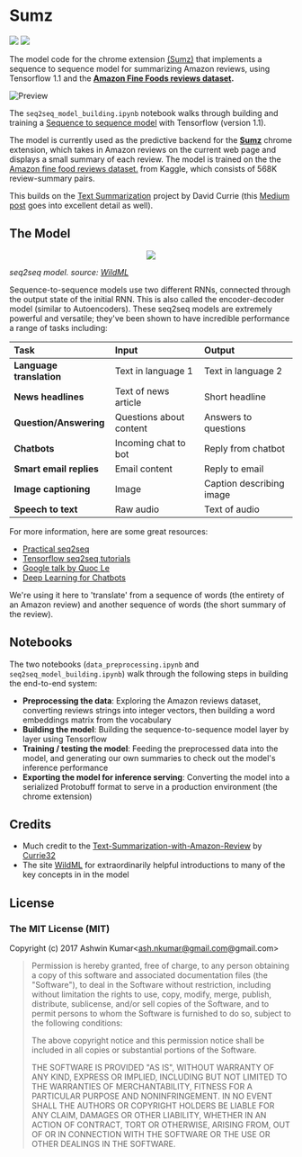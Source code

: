 # Sumz
![](https://img.shields.io/badge/python-3-brightgreen.svg) ![](https://img.shields.io/badge/tensorflow-1.1.0-orange.svg)

The model code for the chrome extension [(Sumz)](https://chrome.google.com/webstore/detail/sumz/odpjlfcmpnebjjjgdobgbjnbcfdlicgk) that implements a sequence to sequence model for summarizing Amazon reviews, using Tensorflow 1.1 and the <b>[Amazon Fine Foods reviews dataset](https://www.kaggle.com/snap/amazon-fine-food-reviews).</b>

![Preview](https://github.com/ashnkumar/sumz_seq2seq/blob/master/images/sumz9.gif)

The `seq2seq_model_building.ipynb` notebook walks through building and training a [Sequence to sequence model](https://www.tensorflow.org/tutorials/seq2seq) with Tensorflow (version 1.1).

The model is currently used as the predictive backend for the <b>[Sumz](https://chrome.google.com/webstore/detail/sumz/odpjlfcmpnebjjjgdobgbjnbcfdlicgk)</b> chrome extension, which takes in Amazon reviews on the current web page and displays a small summary of each review. The model is trained on the the [Amazon fine food reviews dataset.](https://www.kaggle.com/snap/amazon-fine-food-reviews) from Kaggle, which consists of 568K review-summary pairs.

This builds on the [Text Summarization](https://github.com/Currie32/Text-Summarization-with-Amazon-Reviews) project by David Currie (this [Medium post](https://medium.com/towards-data-science/text-summarization-with-amazon-reviews-41801c2210b) goes into excellent detail as well).


## The Model

<p align="center">
<img src="https://github.com/ashnkumar/sumz_seq2seq/blob/master/images/nct-seq2seq.png"/>
</p>

<i>seq2seq model. source: [WildML](http://www.wildml.com/2016/04/deep-learning-for-chatbots-part-1-introduction/)</i>

Sequence-to-sequence models use two different RNNs, connected through the output state of the initial RNN. This is also called the encoder-decoder model (similar to Autoencoders). These seq2seq models are extremely powerful and versatile; they've been shown to have incredible performance a range of tasks including:

<p align="center">

| Task        | Input | Output
|:------------- |:------------- | :--------
| <b>Language translation</b>      | Text in language 1 | Text in language 2
| <b>News headlines</b> | Text of news article | Short headline
| <b>Question/Answering | Questions about content | Answers to questions
| <b>Chatbots</b> | Incoming chat to bot | Reply from chatbot
| <b>Smart email replies</b> | Email content | Reply to email
| <b>Image captioning</b> |Image | Caption describing image
| <b>Speech to text<b/> | Raw audio | Text of audio


For more information, here are some great resources:

* [Practical seq2seq](http://suriyadeepan.github.io/2016-12-31-practical-seq2seq/)
* [Tensorflow seq2seq tutorials](https://github.com/ematvey/tensorflow-seq2seq-tutorials)
* [Google talk by Quoc Le](https://www.youtube.com/watch?v=G5RY_SUJih4)
* [Deep Learning for Chatbots](http://www.wildml.com/2016/04/deep-learning-for-chatbots-part-1-introduction/)

We're using it here to 'translate' from a sequence of words (the entirety of an Amazon review) and another sequence of words (the short summary of the review).


## Notebooks

The two notebooks (`data_preprocessing.ipynb` and `seq2seq_model_building.ipynb`) walk through the following steps in building the end-to-end system:

* <b>Preprocessing the data</b>: Exploring the Amazon reviews dataset, converting reviews strings into integer vectors, then building a word embeddings matrix from the vocabulary
* <b>Building the model</b>: Building the sequence-to-sequence model layer by layer using Tensorflow
* <b>Training / testing the model</b>: Feeding the preprocessed data into the model, and generating our own summaries to check out the model's inference performance
* <b>Exporting the model for inference serving</b>: Converting the model into a serialized Protobuff format to serve in a production environment (the chrome extension)

## Credits
* Much credit to the [Text-Summarization-with-Amazon-Review](https://github.com/Currie32/Text-Summarization-with-Amazon-Reviews) by [Currie32](https://github.com/Currie32)
* The site [WildML](http://www.wildml.com/2015/09/recurrent-neural-networks-tutorial-part-1-introduction-to-rnns/) for extraordinarily helpful introductions to many of the key concepts in in the model


## License

### The MIT License (MIT)

Copyright (c) 2017 Ashwin Kumar<ash.nkumar@gmail.com@gmail.com>

> Permission is hereby granted, free of charge, to any person obtaining a copy
> of this software and associated documentation files (the "Software"), to deal
> in the Software without restriction, including without limitation the rights
> to use, copy, modify, merge, publish, distribute, sublicense, and/or sell
> copies of the Software, and to permit persons to whom the Software is
> furnished to do so, subject to the following conditions:
>
> The above copyright notice and this permission notice shall be included in
> all copies or substantial portions of the Software.
>
> THE SOFTWARE IS PROVIDED "AS IS", WITHOUT WARRANTY OF ANY KIND, EXPRESS OR
> IMPLIED, INCLUDING BUT NOT LIMITED TO THE WARRANTIES OF MERCHANTABILITY,
> FITNESS FOR A PARTICULAR PURPOSE AND NONINFRINGEMENT. IN NO EVENT SHALL THE
> AUTHORS OR COPYRIGHT HOLDERS BE LIABLE FOR ANY CLAIM, DAMAGES OR OTHER
> LIABILITY, WHETHER IN AN ACTION OF CONTRACT, TORT OR OTHERWISE, ARISING FROM,
> OUT OF OR IN CONNECTION WITH THE SOFTWARE OR THE USE OR OTHER DEALINGS IN
> THE SOFTWARE.
